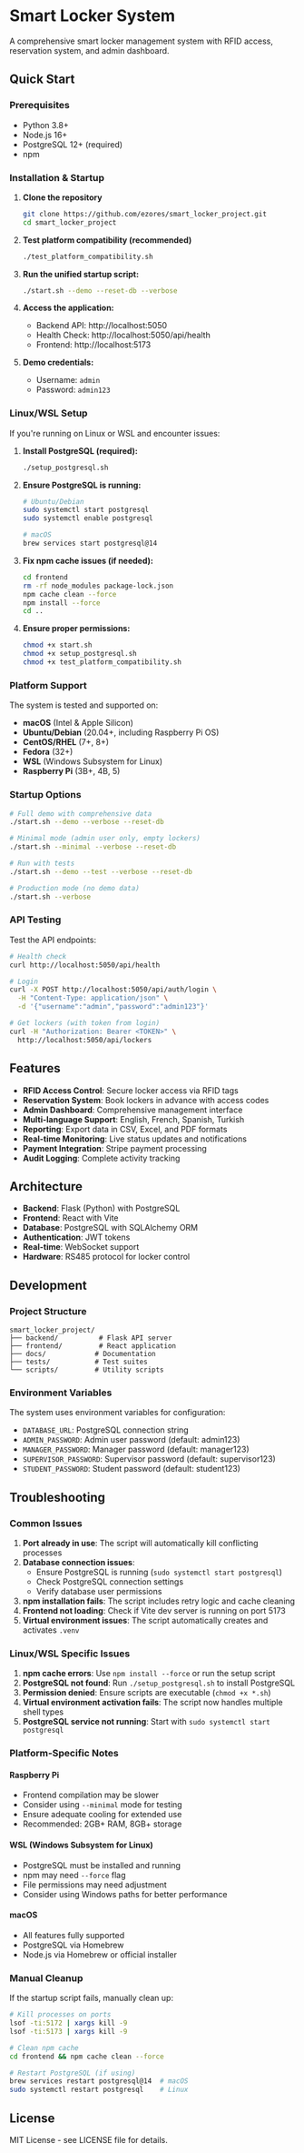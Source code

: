 # Smart Locker System

A comprehensive smart locker management system with RFID access, reservation system, and admin dashboard.

## Quick Start

### Prerequisites

- Python 3.8+
- Node.js 16+
- PostgreSQL 12+ (required)
- npm

### Installation & Startup

1. **Clone the repository**

   ```bash
   git clone https://github.com/ezores/smart_locker_project.git
   cd smart_locker_project
   ```

2. **Test platform compatibility (recommended)**

   ```bash
   ./test_platform_compatibility.sh
   ```

3. **Run the unified startup script:**

   ```bash
   ./start.sh --demo --reset-db --verbose
   ```

4. **Access the application:**

   - Backend API: http://localhost:5050
   - Health Check: http://localhost:5050/api/health
   - Frontend: http://localhost:5173

5. **Demo credentials:**
   - Username: `admin`
   - Password: `admin123`

### Linux/WSL Setup

If you're running on Linux or WSL and encounter issues:

1. **Install PostgreSQL (required):**

   ```bash
   ./setup_postgresql.sh
   ```

2. **Ensure PostgreSQL is running:**

   ```bash
   # Ubuntu/Debian
   sudo systemctl start postgresql
   sudo systemctl enable postgresql

   # macOS
   brew services start postgresql@14
   ```

3. **Fix npm cache issues (if needed):**

   ```bash
   cd frontend
   rm -rf node_modules package-lock.json
   npm cache clean --force
   npm install --force
   cd ..
   ```

4. **Ensure proper permissions:**
   ```bash
   chmod +x start.sh
   chmod +x setup_postgresql.sh
   chmod +x test_platform_compatibility.sh
   ```

### Platform Support

The system is tested and supported on:

- **macOS** (Intel & Apple Silicon)
- **Ubuntu/Debian** (20.04+, including Raspberry Pi OS)
- **CentOS/RHEL** (7+, 8+)
- **Fedora** (32+)
- **WSL** (Windows Subsystem for Linux)
- **Raspberry Pi** (3B+, 4B, 5)

### Startup Options

```bash
# Full demo with comprehensive data
./start.sh --demo --verbose --reset-db

# Minimal mode (admin user only, empty lockers)
./start.sh --minimal --verbose --reset-db

# Run with tests
./start.sh --demo --test --verbose --reset-db

# Production mode (no demo data)
./start.sh --verbose
```

### API Testing

Test the API endpoints:

```bash
# Health check
curl http://localhost:5050/api/health

# Login
curl -X POST http://localhost:5050/api/auth/login \
  -H "Content-Type: application/json" \
  -d '{"username":"admin","password":"admin123"}'

# Get lockers (with token from login)
curl -H "Authorization: Bearer <TOKEN>" \
  http://localhost:5050/api/lockers
```

## Features

- **RFID Access Control**: Secure locker access via RFID tags
- **Reservation System**: Book lockers in advance with access codes
- **Admin Dashboard**: Comprehensive management interface
- **Multi-language Support**: English, French, Spanish, Turkish
- **Reporting**: Export data in CSV, Excel, and PDF formats
- **Real-time Monitoring**: Live status updates and notifications
- **Payment Integration**: Stripe payment processing
- **Audit Logging**: Complete activity tracking

## Architecture

- **Backend**: Flask (Python) with PostgreSQL
- **Frontend**: React with Vite
- **Database**: PostgreSQL with SQLAlchemy ORM
- **Authentication**: JWT tokens
- **Real-time**: WebSocket support
- **Hardware**: RS485 protocol for locker control

## Development

### Project Structure

```
smart_locker_project/
├── backend/          # Flask API server
├── frontend/         # React application
├── docs/            # Documentation
├── tests/           # Test suites
└── scripts/         # Utility scripts
```

### Environment Variables

The system uses environment variables for configuration:

- `DATABASE_URL`: PostgreSQL connection string
- `ADMIN_PASSWORD`: Admin user password (default: admin123)
- `MANAGER_PASSWORD`: Manager password (default: manager123)
- `SUPERVISOR_PASSWORD`: Supervisor password (default: supervisor123)
- `STUDENT_PASSWORD`: Student password (default: student123)

## Troubleshooting

### Common Issues

1. **Port already in use**: The script will automatically kill conflicting processes
2. **Database connection issues**:
   - Ensure PostgreSQL is running (`sudo systemctl start postgresql`)
   - Check PostgreSQL connection settings
   - Verify database user permissions
3. **npm installation fails**: The script includes retry logic and cache cleaning
4. **Frontend not loading**: Check if Vite dev server is running on port 5173
5. **Virtual environment issues**: The script automatically creates and activates `.venv`

### Linux/WSL Specific Issues

1. **npm cache errors**: Use `npm install --force` or run the setup script
2. **PostgreSQL not found**: Run `./setup_postgresql.sh` to install PostgreSQL
3. **Permission denied**: Ensure scripts are executable (`chmod +x *.sh`)
4. **Virtual environment activation fails**: The script now handles multiple shell types
5. **PostgreSQL service not running**: Start with `sudo systemctl start postgresql`

### Platform-Specific Notes

#### Raspberry Pi

- Frontend compilation may be slower
- Consider using `--minimal` mode for testing
- Ensure adequate cooling for extended use
- Recommended: 2GB+ RAM, 8GB+ storage

#### WSL (Windows Subsystem for Linux)

- PostgreSQL must be installed and running
- npm may need `--force` flag
- File permissions may need adjustment
- Consider using Windows paths for better performance

#### macOS

- All features fully supported
- PostgreSQL via Homebrew
- Node.js via Homebrew or official installer

### Manual Cleanup

If the startup script fails, manually clean up:

```bash
# Kill processes on ports
lsof -ti:5172 | xargs kill -9
lsof -ti:5173 | xargs kill -9

# Clean npm cache
cd frontend && npm cache clean --force

# Restart PostgreSQL (if using)
brew services restart postgresql@14  # macOS
sudo systemctl restart postgresql    # Linux
```

## License

MIT License - see LICENSE file for details.
